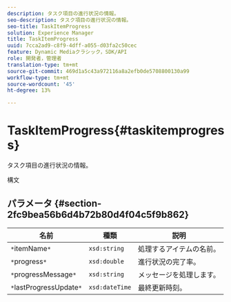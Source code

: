 ```yaml
---
description: タスク項目の進行状況の情報。
seo-description: タスク項目の進行状況の情報。
seo-title: TaskItemProgress
solution: Experience Manager
title: TaskItemProgress
uuid: 7cca2ad9-c8f9-4dff-a055-d03fa2c50cec
feature: Dynamic Mediaクラシック，SDK/API
role: 開発者，管理者
translation-type: tm+mt
source-git-commit: 469d1a5c43a972116a8a2efb0de5708800130a99
workflow-type: tm+mt
source-wordcount: '45'
ht-degree: 13%

---
```



# TaskItemProgress{#taskitemprogress}

タスク項目の進行状況の情報。

構文

## パラメータ {#section-2fc9bea56b6d4b72b80d4f04c5f9b862}

| 名前 | 種類 | 説明 |
|---|---|---|
| `*`itemName`*` | `xsd:string` | 処理するアイテムの名前。 |
| `*`progress`*` | `xsd:double` | 進行状況の完了率。 |
| `*`progressMessage`*` | `xsd:string` | メッセージを処理します。 |
| `*`lastProgressUpdate`*` | `xsd:dateTime` | 最終更新時刻。 |

